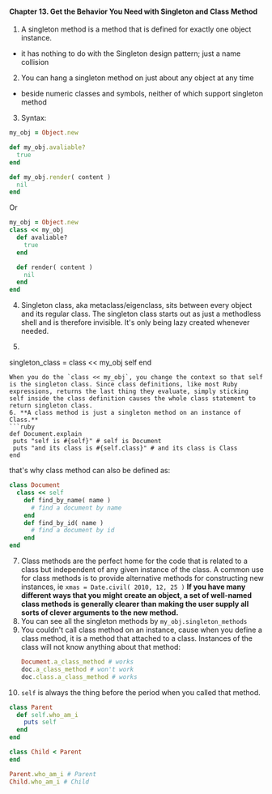 #### Chapter 13. Get the Behavior You Need with Singleton and Class Method
1. A singleton method is a method that is defined for exactly one object instance.
  - it has nothing to do with the Singleton design pattern; just a name collision
2. You can hang a singleton method on just about any object at any time
  - beside numeric classes and symbols, neither of which support singleton method
3. Syntax:
  ```ruby
  my_obj = Object.new

  def my_obj.avaliable?
    true
  end

  def my_obj.render( content )
    nil
  end
  ```
  Or
  ```ruby
  my_obj = Object.new
  class << my_obj
    def avaliable?
      true
    end

    def render( content )
      nil
    end    
  end
  ```
4. Singleton class, aka metaclass/eigenclass, sits between every object and its regular class. The singleton class starts out as just a methodless shell and is therefore invisible. It's only being lazy created whenever needed.
5. ```ruby
  singleton_class = class << my_obj
    self
  end
   ```
   When you do the `class << my_obj`, you change the context so that self is the singleton class. Since class definitions, like most Ruby expressions, returns the last thing they evaluate, simply sticking self inside the class definition causes the whole class statement to return singleton class.
6. **A class method is just a singleton method on an instance of Class.**
  ```ruby
  def Document.explain
    puts "self is #{self}" # self is Document
    puts "and its class is #{self.class}" # and its class is Class
  end
  ```
  that's why class method can also be defined as:
  ```ruby
  class Document
    class << self
      def find_by_name( name )
        # find a document by name
      end
      def find_by_id( name )
        # find a document by id
      end
  end
  ```
7. Class methods are the perfect home for the code that is related to a class but independent of any given instance of the class. A common use for class methods is to provide alternative methods for constructing new instances, ie `xmas = Date.civil( 2010, 12, 25 )` **If you have many different ways that you might create an object, a set of well-named class methods is generally clearer than making the user supply all sorts of clever arguments to the new method.**
8. You can see all the singleton methods by `my_obj.singleton_methods`
9. You couldn't call class method on an instance, cause when you define a class method, it is a method that attached to a class. Instances of the class will not know anything about that method:
    ```ruby
    Document.a_class_method # works
    doc.a_class_method # won't work
    doc.class.a_class_method # works
    ```
10. `self` is always the thing before the period when you called that method.
  ```ruby
  class Parent
    def self.who_am_i
      puts self
    end
  end
  
  class Child < Parent
  end

  Parent.who_am_i # Parent
  Child.who_am_i # Child
  ```
